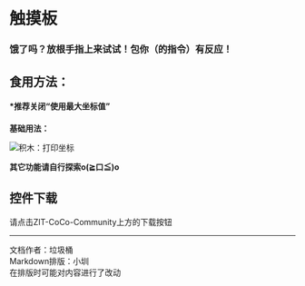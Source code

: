 # 触摸板

### **饿了吗？放根手指上来试试！包你（的指令）有反应！**

## **食用方法：**

#### ***推荐关闭“使用最大坐标值”**



**基础用法：**

![积木：打印坐标](https://cc.zitzhen.cn/control/触摸板-LJT/images/1.png)

**其它功能请自行探索o(≧口≦)o**

## 控件下载

请点击ZIT-CoCo-Community上方的下载按钮

---
文档作者：垃圾桶  
Markdown排版：小圳  
在排版时可能对内容进行了改动  